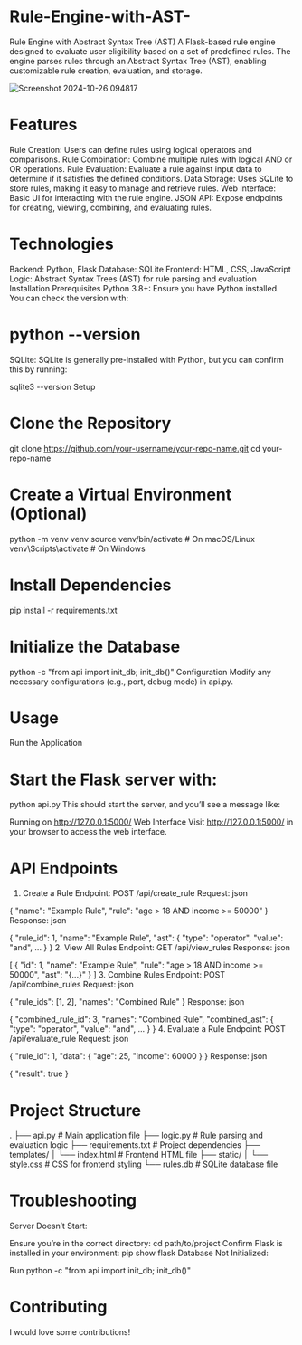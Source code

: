 # Rule-Engine-with-AST-
Rule Engine with Abstract Syntax Tree (AST)
A Flask-based rule engine designed to evaluate user eligibility based on a set of predefined rules. The engine parses rules through an Abstract Syntax Tree (AST), enabling customizable rule creation, evaluation, and storage.


![Screenshot 2024-10-26 094817](https://github.com/user-attachments/assets/8a72dd3f-9969-45cd-9a14-9cc9ead2dfae)


# Features
Rule Creation: Users can define rules using logical operators and comparisons.
Rule Combination: Combine multiple rules with logical AND or OR operations.
Rule Evaluation: Evaluate a rule against input data to determine if it satisfies the defined conditions.
Data Storage: Uses SQLite to store rules, making it easy to manage and retrieve rules.
Web Interface: Basic UI for interacting with the rule engine.
JSON API: Expose endpoints for creating, viewing, combining, and evaluating rules.

# Technologies
Backend: Python, Flask
Database: SQLite
Frontend: HTML, CSS, JavaScript
Logic: Abstract Syntax Trees (AST) for rule parsing and evaluation
Installation
Prerequisites
Python 3.8+: Ensure you have Python installed. You can check the version with:


# python --version
SQLite: SQLite is generally pre-installed with Python, but you can confirm this by running:

sqlite3 --version
Setup

# Clone the Repository

git clone https://github.com/your-username/your-repo-name.git
cd your-repo-name

# Create a Virtual Environment (Optional)

python -m venv venv
source venv/bin/activate  # On macOS/Linux
venv\Scripts\activate     # On Windows

# Install Dependencies

pip install -r requirements.txt

# Initialize the Database

python -c "from api import init_db; init_db()"
Configuration
Modify any necessary configurations (e.g., port, debug mode) in api.py.

# Usage
Run the Application

# Start the Flask server with:

python api.py
This should start the server, and you’ll see a message like:

Running on http://127.0.0.1:5000/
Web Interface
Visit http://127.0.0.1:5000/ in your browser to access the web interface.

# API Endpoints
1. Create a Rule
Endpoint: POST /api/create_rule
Request:
json

{
  "name": "Example Rule",
  "rule": "age > 18 AND income >= 50000"
}
Response:
json

{
  "rule_id": 1,
  "name": "Example Rule",
  "ast": { "type": "operator", "value": "and", ... }
}
2. View All Rules
Endpoint: GET /api/view_rules
Response:
json

[
  { "id": 1, "name": "Example Rule", "rule": "age > 18 AND income >= 50000", "ast": "{...}" }
]
3. Combine Rules
Endpoint: POST /api/combine_rules
Request:
json

{
  "rule_ids": [1, 2],
  "names": "Combined Rule"
}
Response:
json

{
  "combined_rule_id": 3,
  "names": "Combined Rule",
  "combined_ast": { "type": "operator", "value": "and", ... }
}
4. Evaluate a Rule
Endpoint: POST /api/evaluate_rule
Request:
json

{
  "rule_id": 1,
  "data": { "age": 25, "income": 60000 }
}
Response:
json

{ "result": true }

# Project Structure

.
├── api.py                  # Main application file
├── logic.py                # Rule parsing and evaluation logic
├── requirements.txt        # Project dependencies
├── templates/
│   └── index.html          # Frontend HTML file
├── static/
│   └── style.css           # CSS for frontend styling
└── rules.db                # SQLite database file

# Troubleshooting
Server Doesn’t Start:

Ensure you’re in the correct directory: cd path/to/project
Confirm Flask is installed in your environment: pip show flask
Database Not Initialized:

Run python -c "from api import init_db; init_db()"

# Contributing
I would love some contributions!
